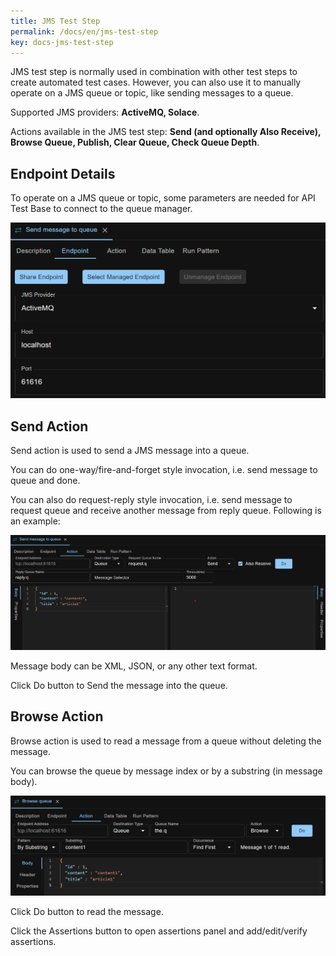 ```yaml
---
title: JMS Test Step
permalink: /docs/en/jms-test-step
key: docs-jms-test-step
---
```

JMS test step is normally used in combination with other test steps to create automated test cases. However, you can also use it to manually operate on a JMS queue or topic, like sending messages to a queue.

Supported JMS providers: **ActiveMQ, Solace**.

Actions available in the JMS test step: **Send (and optionally Also Receive), Browse Queue, Publish, Clear Queue, Check Queue Depth**.

## Endpoint Details
To operate on a JMS queue or topic, some parameters are needed for API Test Base to connect to the queue manager.

![Endpoint Details](../../screenshots/jms/endpoint-details.png)

## Send Action
Send action is used to send a JMS message into a queue.

You can do one-way/fire-and-forget style invocation, i.e. send message to queue and done.

You can also do request-reply style invocation, i.e. send message to request queue and receive another message from reply queue. Following is an example:

![Send Message and Also Receive](../../screenshots/jms/send-message-and-also-receive.png)

Message body can be XML, JSON, or any other text format.

Click Do button to Send the message into the queue.

## Browse Action
Browse action is used to read a message from a queue without deleting the message.

You can browse the queue by message index or by a substring (in message body).
 
![Browse Queue by Substring](../../screenshots/jms/browse-queue-by-substring.png)

Click Do button to read the message.

Click the Assertions button to open assertions panel and add/edit/verify assertions.
